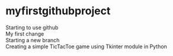 # myfirstgithubproject</br>
Starting to use github</br>
My first change</br>
Starting a new branch</br>
Creating a simple TicTacToe game using Tkinter module in Python</br>